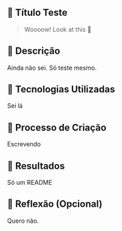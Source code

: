 ## 🎯 Título Teste

> Woooow! Look at this 👀

## 📒 Descrição
Ainda não sei. Só teste mesmo.

## 🤖 Tecnologias Utilizadas
Sei lá

## 🧐 Processo de Criação
Escrevendo

## 🚀 Resultados
Só um README

## 💭 Reflexão (Opcional)
Quero não.
